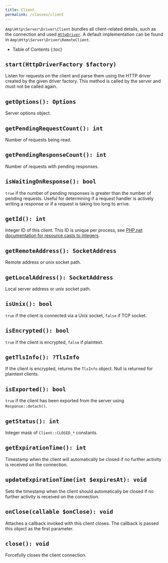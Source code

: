 ```yaml
---
title: Client
permalink: /classes/client
---
```

`Amp\Http\Server\Driver\Client` bundles all client-related details, such as the connection and used [`HttpDriver`](http-driver.md).
A default implementation can be found in `Amp\Http\Server\Driver\RemoteClient`.

* Table of Contents
{:toc}

## `start(HttpDriverFactory $factory)`

Listen for requests on the client and parse them using the HTTP driver created by the given driver factory. This method is called by the server and must not be called again.

## `getOptions(): Options`

Server options object.

## `getPendingRequestCount(): int`

Number of requests being read.

## `getPendingResponseCount(): int`

Number of requests with pending responses.

## `isWaitingOnResponse(): bool`

`true` if the number of pending responses is greater than the number of pending requests.
Useful for determining if a request handler is actively writing a response or if a request is taking too long to arrive.

## `getId(): int`

Integer ID of this client.
This ID is unique per process, see [PHP.net documentation for resource casts to integers](https://secure.php.net/manual/en/language.types.integer.php#language.types.integer.casting).

## `getRemoteAddress(): SocketAddress`

Remote address or unix socket path.

## `getLocalAddress(): SocketAddress`

Local server address or unix socket path.

## `isUnix(): bool`

`true` if the client is connected via a Unix socket, `false` if TCP socket.

## `isEncrypted(): bool`

`true` if the client is encrypted, `false` if plaintext.

## `getTlsInfo(): ?TlsInfo`

If the client is encrypted, returns the `TlsInfo` object. Null is returned for plaintext clients.

## `isExported(): bool`

`true` if the client has been exported from the server using `Response::detach()`.

## `getStatus(): int`

Integer mask of `Client::CLOSED_*` constants.

## `getExpirationTime(): int`

Timestamp when the client will automatically be closed if no further activity is received on the connection.

## `updateExpirationTime(int $expiresAt): void`

Sets the timestamp when the client should automatically be closed if no further activity is received on the connection.

## `onClose(callable $onClose): void`

Attaches a callback invoked with this client closes.
The callback is passed this object as the first parameter.

## `close(): void`

Forcefully closes the client connection.
